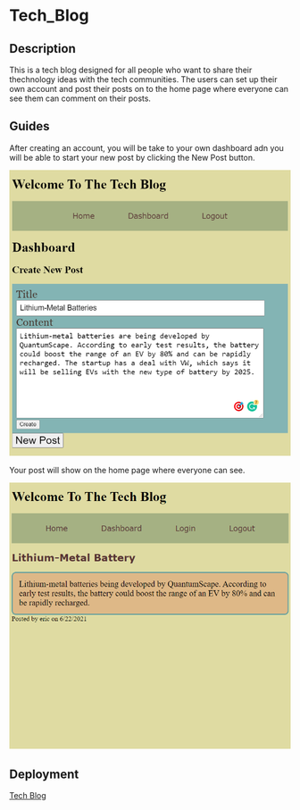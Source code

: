 # Tech_Blog

## Description

This is a tech blog designed for all people who want to share their thechnology ideas with the tech communities. The users can set up their own account and post their posts on to the home page where everyone can see them can comment on their posts.

## Guides

After creating an account, you will be take to your own dashboard adn you will be able to start your new post by clicking the New Post button.

!["new post added"](./assets/screenshot1.PNG)

Your post will show on the home page where everyone can see.

!["home page"](./assets/screenshot2.PNG)

## Deployment

[Tech Blog](https://tech-blog564.herokuapp.com)
